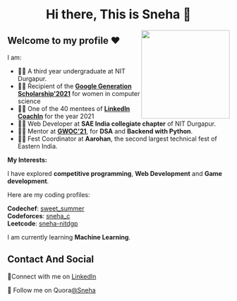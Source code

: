 <h1 align="center">Hi there, This is Sneha 👋</h1>

<img align='right' src='https://user-images.githubusercontent.com/5713670/87202985-820dcb80-c2b6-11ea-9f56-7ec461c497c3.gif' width='200"'>

## Welcome to my profile :heart:

I am:

* ✍🏻 A third year undergraduate at NIT Durgapur.<br/>
* ✍🏻 Recipient of the __[Google Generation Scholarship'2021](https://buildyourfuture.withgoogle.com/scholarships/google-scholarship-recipients/)__ for women in computer science<br/>
* ✍🏻 One of the 40 mentees of __[LinkedIn CoachIn](https://coachin2021.splashthat.com/)__  for the year 2021<br/>
* ✍🏻 Web Developer at __SAE India collegiate chapter__ of NIT Durgapur.<br/>
* ✍🏻 Mentor at __[GWOC'21](https://gwoc.girlscript.tech/index.html)__, for __DSA__ and __Backend with Python__.<br/>
* ✍🏻 Fest Coordinator at __Aarohan__, the second largest technical fest of Eastern India.<br/>



**My Interests:** 

I have explored __competitive programming__, __Web Development__  and __Game development__. <br/>


Here are my coding profiles: <br/>

__Codechef__: [sweet_summer](https://www.codechef.com/users/sweet_summer) <br/>
__Codeforces__: [sneha_c](codeforces.com/profile/sneha_c) <br/>
__Leetcode__: [sneha-nitdgp](https://leetcode.com/sneha-nitdgp/) <br/>

I am currently learning __Machine Learning__.


## Contact And Social

 :blue_heart:Connect with me on [LinkedIn](https://www.linkedin.com/in/sneha-chattopadhyay-a390741a7/)
 
 :purple_heart: Follow me on Quora[@Sneha](https://www.quora.com/profile/Sneha-Chatterjee-87)




